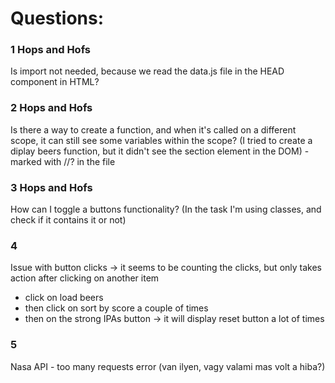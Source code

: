 # Questions:  

### 1 Hops and Hofs

Is import not needed, because we read the data.js file in the HEAD component in HTML?

### 2 Hops and Hofs

Is there a way to create a function, and when it's called on a different scope, it can still see some variables within the scope?
(I tried to create a diplay beers function, but it didn't see the section element in the DOM) - marked with //? in the file

### 3 Hops and Hofs

How can I toggle a buttons functionality? (In the task I'm using classes, and check if it contains it or not)

### 4

Issue with button clicks -> it seems to be counting the clicks, but only takes action after clicking on another item
- click on load beers
- then click on sort by score a couple of times
- then on the strong IPAs button -> it will display reset button a lot of times

### 5

Nasa API - too many requests error (van ilyen, vagy valami mas volt a hiba?)
